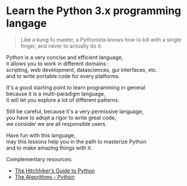 # Learn the Python 3.x programming langage

> Like a kung fu master, a Pythonista knows how to kill with a single finger, and never to actually do it.

Python is a very concise and efficient language,  
it allows you to work in different domains :  
scripting, web development, datasciences, gui interfaces, etc.  
and to write portable code for every platforms.  

It's a good starting point to learn programming in general  
because it is a multi-paradigm language,  
it will let you explore a lot of different patterns.  

Still be careful, because it's a very permissive language,  
you have to adopt a rigor to write great code,  
we consider we are all responsible users.  

Have fun with this language,  
may this lessons help you in the path to masterize Python  
and to make amazing things with it.  

Complementary resources:
* [The Hitchhiker’s Guide to Python](https://docs.python-guide.org)
* [The Algorithms - Python](https://github.com/TheAlgorithms/Python)
